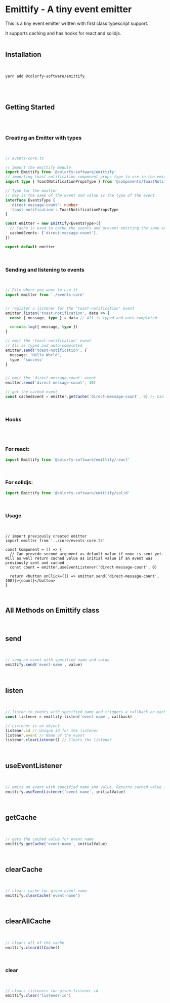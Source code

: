 <!-- This is a read me for a tiny event emitter written in typescript. It supports caching and has hooks for react and solidjs -->

# Emittify - A tiny event emitter

This is a tiny event emitter written with first class typescript support.

It supports caching and has hooks for react and solidjs.
<br/><br/>

## Installation

<br/>

```bash
yarn add @colorfy-software/emittify
```

<br/><br/>

## Getting Started

<br/><br/>

### Creating an Emitter with types

<br/>

```typescript
// events-core.ts

// import the emittify module
import Emittify from '@colorfy-software/emittify'
// importing toast notification component props type to use in the emittify module
import type { ToastNotificationPropsType } from '@components/ToastNotification'

// Type for the emitter
// key is the name of the event and value is the type of the event
interface EventsType {
  'direct-message-count': number
  'toast-notification': ToastNotificationPropsType
}

const emitter = new Emittify<EventsType>({
  // Cache is used to cache the events and prevent emitting the same event multiple times
  cachedEvents: ['direct-message-count'],
})

export default emitter
```

<br/>

### Sending and listening to events

<br/>

```typescript
// File where you want to use it
import emitter from './events-core'


// register a listener for the 'toast-notification' event
emitter.listen('toast-notification', data => {
  const { message, type } = data // All is typed and auto-completed

  console.log({ message, type })
}

// emit the 'toast-notification' event
// All is typed and auto-completed
emitter.send('toast-notification', {
  message: 'Hello World',
  type: 'success'
}


// emit the 'direct-message-count' event
emitter.send('direct-message-count', 10)

// get the cached event
const cachedEvent = emitter.getCache('direct-message-count', 0) // Can provide second argument as default value if none is sent yet
```

<br/>

### Hooks

<br/>
<br/>

### For react:

```typescript
import Emittify from '@colorfy-software/emittify/react'
```

<br/>

### For solidjs:

```typescript
import Emittify from '@colorfy-software/emittify/solid'
```

<br/>

### Usage

<br/>

```tsx
// import previously created emitter
import emitter from '../core/events-core.ts'

const Component = () => {
  // Can provide second argument as default value if none is sent yet. Will as well return cached value as initial value if an event was previously sent and cached
  const count = emitter.useEventListener('direct-message-count', 0)

  return <button onClick={() => emitter.send('direct-message-count', 100)}>{count}</button>
}
```

<br/>

## All Methods on Emittify class

<br/>

<!-- send -> emittify.send('event-name', value) -> Sends an event with specified name and value -->
<!-- listen -> emittify.listen('event-name', callback) -> Listens to events with specified name and triggers a callback on each event-->
<!-- useEventListener -> emittify.useEventListener('event-name', initialValue) -> Emits an event with specified name and value. Returns cached value if one exists, otherwise returns initial value if that is provided -->
<!-- getCache -> emittify.getCache('event-name', initialValue) -> Gets the cached value for event name -->
<!-- clearCache -> emittify.clearCache('event-name') -> Clears cache for given event name -->
<!-- clearAllCache -> emittify.clearAllCache() -> Clears all of the cache -->
<!-- clear -> emittify.clear('event-name') -> Clears listeners for given event name -->

## send

<br/>

```typescript
// send an event with specified name and value
emittify.send('event-name', value)
```

<br/>

## listen

<br/>

```typescript
// listen to events with specified name and triggers a callback on each event
const listener = emittify.listen('event-name', callback)

// Listener is an object
listener.id // Unique id for the listener
listener.event // Name of the event
listener.clearListener() // Clears the listener
```

<br/>

## useEventListener

<br/>

```typescript
// emits an event with specified name and value. Returns cached value if one exists, otherwise returns initial value if that is provided
emittify.useEventListener('event-name', initialValue)
```

<br/>

## getCache

<br/>

```typescript
// gets the cached value for event name
emittify.getCache('event-name', initialValue)
```

<br/>

## clearCache

<br/>

```typescript
// clears cache for given event name
emittify.clearCache('event-name')
```

<br/>

## clearAllCache

<br/>

```typescript
// clears all of the cache
emittify.clearAllCache()
```

<br/>

### clear

<br/>

```typescript
// clears listeners for given listener id
emittify.clear('listener-id')
```
